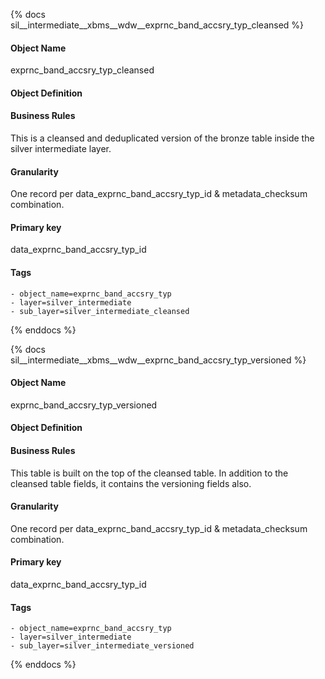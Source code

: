 {% docs sil__intermediate__xbms__wdw__exprnc_band_accsry_typ_cleansed %}

#### Object Name
exprnc_band_accsry_typ_cleansed

#### Object Definition


#### Business Rules
This is a cleansed and deduplicated version of the bronze table inside the silver intermediate layer.

#### Granularity
One record per data_exprnc_band_accsry_typ_id & metadata_checksum combination.

#### Primary key
data_exprnc_band_accsry_typ_id

#### Tags
    - object_name=exprnc_band_accsry_typ
    - layer=silver_intermediate
    - sub_layer=silver_intermediate_cleansed

{% enddocs %}

{% docs sil__intermediate__xbms__wdw__exprnc_band_accsry_typ_versioned %}

#### Object Name
exprnc_band_accsry_typ_versioned

#### Object Definition


#### Business Rules
This table is built on the top of the cleansed table. In addition to the cleansed table fields, it contains the versioning fields also.

#### Granularity
One record per data_exprnc_band_accsry_typ_id & metadata_checksum combination.

#### Primary key
data_exprnc_band_accsry_typ_id

#### Tags
    - object_name=exprnc_band_accsry_typ
    - layer=silver_intermediate
    - sub_layer=silver_intermediate_versioned

{% enddocs %}